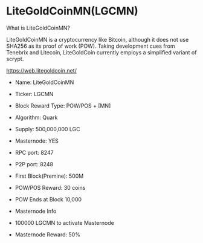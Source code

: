 # LiteGoldCoinMN(LGCMN)
What is LiteGoldCoinMN?

LiteGoldCoinMN is a cryptocurrency like Bitcoin, although it does not use SHA256 as its proof of work (POW). Taking development cues from Tenebrix and Litecoin, LiteGoldCoin currently employs a simplified variant of scrypt.

https://web.litegoldcoin.net/

 - Name: LiteGoldCoinMN
 - Ticker: LGCMN
 - Block Reward Type: POW/POS + [MN]
 - Algorithm: Quark
 - Supply: 500,000,000 LGC
 - Masternode: YES
 - RPC port: 8247 
 - P2P port: 8248

 - First Block(Premine): 500M
 - POW/POS Reward: 30 coins
 - POW Ends at Block 10,000

 - Masternode Info
 - 100000 LGCMN to activate Masternode
 - Masternode Reward: 50%

